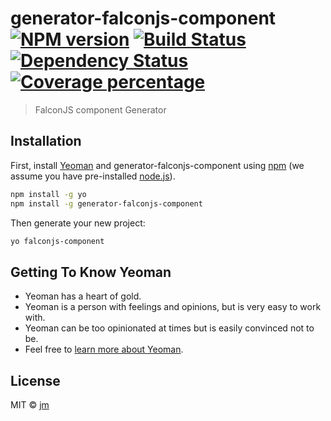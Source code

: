 # generator-falconjs-component [![NPM version][npm-image]][npm-url] [![Build Status][travis-image]][travis-url] [![Dependency Status][daviddm-image]][daviddm-url] [![Coverage percentage][coveralls-image]][coveralls-url]
> FalconJS component Generator

## Installation

First, install [Yeoman](http://yeoman.io) and generator-falconjs-component using [npm](https://www.npmjs.com/) (we assume you have pre-installed [node.js](https://nodejs.org/)).

```bash
npm install -g yo
npm install -g generator-falconjs-component
```

Then generate your new project:

```bash
yo falconjs-component
```

## Getting To Know Yeoman

 * Yeoman has a heart of gold.
 * Yeoman is a person with feelings and opinions, but is very easy to work with.
 * Yeoman can be too opinionated at times but is easily convinced not to be.
 * Feel free to [learn more about Yeoman](http://yeoman.io/).

## License

MIT © [jm](https://jm.disuan.co)


[npm-image]: https://badge.fury.io/js/generator-falconjs-component.svg
[npm-url]: https://npmjs.org/package/generator-falconjs-component
[travis-image]: https://travis-ci.org/falcon-js/generator-falconjs-component.svg?branch=master
[travis-url]: https://travis-ci.org/falcon-js/generator-falconjs-component
[daviddm-image]: https://david-dm.org/falcon-js/generator-falconjs-component.svg?theme=shields.io
[daviddm-url]: https://david-dm.org/falcon-js/generator-falconjs-component
[coveralls-image]: https://coveralls.io/repos/falcon-js/generator-falconjs-component/badge.svg
[coveralls-url]: https://coveralls.io/r/falcon-js/generator-falconjs-component
